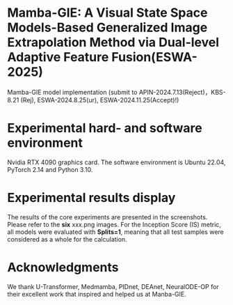 # Mamba-GIE: A Visual State Space Models-Based Generalized Image Extrapolation Method via Dual-level Adaptive Feature Fusion(ESWA-2025)

Mamba-GIE model implementation 
(submit to APIN-2024.7.13(Reject)，KBS-8.21 (Rej), ESWA-2024.8.25(ur), ESWA-2024.11.25(Accept)!)

# Experimental hard- and software environment
Nvidia RTX 4090 graphics card. The software environment is Ubuntu 22.04, PyTorch 2.14 and Python 3.10. 
# Experimental results display
The results of the core experiments are presented in the screenshots. Please refer to the **six** xxx.png images. For the Inception Score (IS) metric, all models were evaluated with **Splits=1**, meaning that all test samples were considered as a whole for the calculation.
# Acknowledgments
We thank U-Transformer, Medmamba, PIDnet, DEAnet, NeuralODE-OP for their excellent work that inspired and helped us at Manba-GIE.

